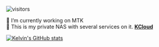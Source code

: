 ![visitors](https://visitor-badge.glitch.me/badge?page_id=lee850220.lee850220)

🔭 I’m currently working on MTK  
🌱 This is my private NAS with several services on it. [**KCloud**](https://kdrive.ga)

[![Kelvin's GitHub stats](https://github-readme-stats.vercel.app/api?username=lee850220)](https://github.com/lee850220/github-readme-stats)
<!--
**lee850220/lee850220** is a ✨ _special_ ✨ repository because its `README.md` (this file) appears on your GitHub profile.

Here are some ideas to get you started:

- 🔭 I’m currently working on ...
- 🌱 I’m currently learning ...
- 👯 I’m looking to collaborate on ...
- 🤔 I’m looking for help with ...
- 💬 Ask me about ...
- 📫 How to reach me: ...
- 😄 Pronouns: ...
- ⚡ Fun fact: ...
-->
